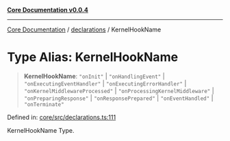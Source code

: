 [**Core Documentation v0.0.4**](../../README.md)

***

[Core Documentation](../../modules.md) / [declarations](../README.md) / KernelHookName

# Type Alias: KernelHookName

> **KernelHookName**: `"onInit"` \| `"onHandlingEvent"` \| `"onExecutingEventHandler"` \| `"onExecutingErrorHandler"` \| `"onKernelMiddlewareProcessed"` \| `"onProcessingKernelMiddleware"` \| `"onPreparingResponse"` \| `"onResponsePrepared"` \| `"onEventHandled"` \| `"onTerminate"`

Defined in: [core/src/declarations.ts:111](https://github.com/stonemjs/core/blob/93efe04ef1a71ad6f49c3b315da54d45ace50f23/src/declarations.ts#L111)

KernelHookName Type.
